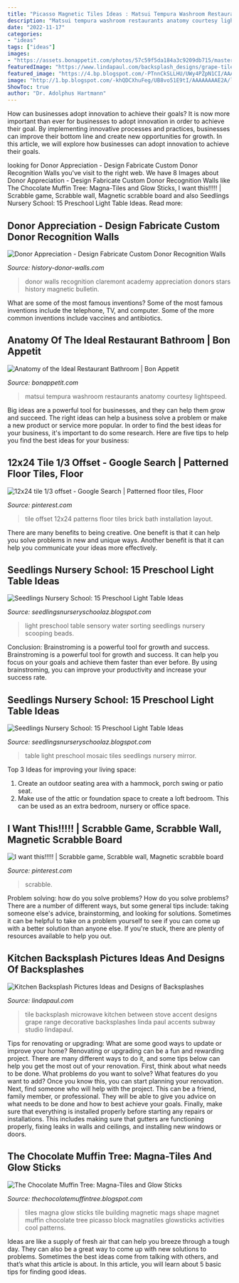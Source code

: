 ```yaml
---
title: "Picasso Magnetic Tiles Ideas : Matsui Tempura Washroom Restaurants Anatomy Courtesy Lightspeed"
description: "Matsui tempura washroom restaurants anatomy courtesy lightspeed"
date: "2022-11-17"
categories:
- "ideas"
tags: ["ideas"]
images:
- "https://assets.bonappetit.com/photos/57c59f5da184a3c9209db715/master/w_625,c_limit/Tempura-Matsui-Interior-12.jpg"
featuredImage: "https://www.lindapaul.com/backsplash_designs/grape-tile-accent-for-between-stove-and-microwave-glue-on-680-Linda-Paul-Studio.jpg"
featured_image: "https://4.bp.blogspot.com/-PTnnCkSLLHU/UWy4PZpN1CI/AAAAAAAAAUs/8jY5nGMiJeE/s1600/IMG_7114.JPG"
image: "http://1.bp.blogspot.com/-khQDCXhuFeg/UB8vo51E9tI/AAAAAAAAE2A/ly9R7ARFnCA/s1600/IMG_1707.jpg"
ShowToc: true
author: "Dr. Adolphus Hartmann"
---
```



How can businesses adopt innovation to achieve their goals?
It is now more important than ever for businesses to adopt innovation in order to achieve their goal. By implementing innovative processes and practices, businesses can improve their bottom line and create new opportunities for growth. In this article, we will explore how businesses can adopt innovation to achieve their goals.

	

		
looking for Donor Appreciation - Design Fabricate Custom Donor Recognition Walls you've visit to the right web. We have 8 Images about Donor Appreciation - Design Fabricate Custom Donor Recognition Walls like The Chocolate Muffin Tree: Magna-Tiles and Glow Sticks, I want this!!!!! | Scrabble game, Scrabble wall, Magnetic scrabble board and also Seedlings Nursery School: 15 Preschool Light Table Ideas. Read more:
		
    
## Donor Appreciation - Design Fabricate Custom Donor Recognition Walls

<img loading=lazy src="https://www.history-donor-walls.com/wp-content/uploads/2014/09/claremont-wall.png" onerror="this.onerror=null;this.src='https://tse1.mm.bing.net/th?id=OIP.8juVa0fKsMuIxk4szqQftQHaFJ&amp;pid=15.1';" alt="Donor Appreciation - Design Fabricate Custom Donor Recognition Walls">

_Source: history-donor-walls.com_

>donor walls recognition claremont academy appreciation donors stars history magnetic bulletin. 

	

What are some of the most famous inventions?
Some of the most famous inventions include the telephone, TV, and computer. Some of the more common inventions include vaccines and antibiotics.

    
## Anatomy Of The Ideal Restaurant Bathroom | Bon Appetit

<img loading=lazy src="https://assets.bonappetit.com/photos/57c59f5da184a3c9209db715/master/w_625,c_limit/Tempura-Matsui-Interior-12.jpg" onerror="this.onerror=null;this.src='https://tse4.mm.bing.net/th?id=OIP.rDAbWe4b4zW0G0qyHhfE2gHaLH&amp;pid=15.1';" alt="Anatomy of the Ideal Restaurant Bathroom | Bon Appetit">

_Source: bonappetit.com_

>matsui tempura washroom restaurants anatomy courtesy lightspeed. 

	

Big ideas are a powerful tool for businesses, and they can help them grow and succeed. The right ideas can help a business solve a problem or make a new product or service more popular. In order to find the best ideas for your business, it's important to do some research. Here are five tips to help you find the best ideas for your business:

    
## 12x24 Tile 1/3 Offset - Google Search | Patterned Floor Tiles, Floor

<img loading=lazy src="https://i.pinimg.com/736x/95/dc/12/95dc1296bd3fa16ac6022e34df716e71--x-tile-master-bath.jpg" onerror="this.onerror=null;this.src='https://tse1.mm.bing.net/th?id=OIP.KljGp2hUj-p2w24xk1BGbQHaHi&amp;pid=15.1';" alt="12x24 tile 1/3 offset - Google Search | Patterned floor tiles, Floor">

_Source: pinterest.com_

>tile offset 12x24 patterns floor tiles brick bath installation layout. 

	

There are many benefits to being creative. One benefit is that it can help you solve problems in new and unique ways. Another benefit is that it can help you communicate your ideas more effectively.

    
## Seedlings Nursery School: 15 Preschool Light Table Ideas

<img loading=lazy src="http://4.bp.blogspot.com/-VWDQ52ZTHqw/UWy2zQe-_kI/AAAAAAAAATw/9d9V-ND391A/s1600/IMG_5071.JPG" onerror="this.onerror=null;this.src='https://tse1.mm.bing.net/th?id=OIP.UA0uY1g98K68Qqy67xVWxAHaE7&amp;pid=15.1';" alt="Seedlings Nursery School: 15 Preschool Light Table Ideas">

_Source: seedlingsnurseryschoolaz.blogspot.com_

>light preschool table sensory water sorting seedlings nursery scooping beads. 

	

Conclusion: Brainstroming is a powerful tool for growth and success.
Brainstroming is a powerful tool for growth and success. It can help you focus on your goals and achieve them faster than ever before. By using brainstroming, you can improve your productivity and increase your success rate.

    
## Seedlings Nursery School: 15 Preschool Light Table Ideas

<img loading=lazy src="https://4.bp.blogspot.com/-PTnnCkSLLHU/UWy4PZpN1CI/AAAAAAAAAUs/8jY5nGMiJeE/s1600/IMG_7114.JPG" onerror="this.onerror=null;this.src='https://tse2.mm.bing.net/th?id=OIP.jP5bH8MGYdd4S3cRlCKhpgHaE7&amp;pid=15.1';" alt="Seedlings Nursery School: 15 Preschool Light Table Ideas">

_Source: seedlingsnurseryschoolaz.blogspot.com_

>table light preschool mosaic tiles seedlings nursery mirror. 

	

Top 3 Ideas for improving your living space:
1. Create an outdoor seating area with a hammock, porch swing or patio seat.
2. Make use of the attic or foundation space to create a loft bedroom. This can be used as an extra bedroom, nursery or office space.

    
## I Want This!!!!! | Scrabble Game, Scrabble Wall, Magnetic Scrabble Board

<img loading=lazy src="https://i.pinimg.com/736x/aa/7a/3c/aa7a3c7f921b5b86700254e6dc96fc59--worlds-largest-hammacher-schlemmer.jpg" onerror="this.onerror=null;this.src='https://tse4.mm.bing.net/th?id=OIP.RUpcu2BCMsQGpwNiTcAKhAHaHa&amp;pid=15.1';" alt="I want this!!!!! | Scrabble game, Scrabble wall, Magnetic scrabble board">

_Source: pinterest.com_

>scrabble. 

	

Problem solving: how do you solve problems?
How do you solve problems? There are a number of different ways, but some general tips include: taking someone else's advice, brainstorming, and looking for solutions. Sometimes it can be helpful to take on a problem yourself to see if you can come up with a better solution than anyone else. If you're stuck, there are plenty of resources available to help you out.

    
## Kitchen Backsplash Pictures Ideas And Designs Of Backsplashes

<img loading=lazy src="https://www.lindapaul.com/backsplash_designs/grape-tile-accent-for-between-stove-and-microwave-glue-on-680-Linda-Paul-Studio.jpg" onerror="this.onerror=null;this.src='https://tse3.mm.bing.net/th?id=OIP.x0W_UV5WXsFOXosApDiYOQHaIC&amp;pid=15.1';" alt="Kitchen Backsplash Pictures Ideas and Designs of Backsplashes">

_Source: lindapaul.com_

>tile backsplash microwave kitchen between stove accent designs grape range decorative backsplashes linda paul accents subway studio lindapaul. 

	

Tips for renovating or upgrading: What are some good ways to update or improve your home?
Renovating or upgrading can be a fun and rewarding project. There are many different ways to do it, and some tips below can help you get the most out of your renovation. First, think about what needs to be done. What problems do you want to solve? What features do you want to add? Once you know this, you can start planning your renovation. Next, find someone who will help with the project. This can be a friend, family member, or professional. They will be able to give you advice on what needs to be done and how to best achieve your goals. Finally, make sure that everything is installed properly before starting any repairs or installations. This includes making sure that gutters are functioning properly, fixing leaks in walls and ceilings, and installing new windows or doors.

    
## The Chocolate Muffin Tree: Magna-Tiles And Glow Sticks

<img loading=lazy src="http://1.bp.blogspot.com/-khQDCXhuFeg/UB8vo51E9tI/AAAAAAAAE2A/ly9R7ARFnCA/s1600/IMG_1707.jpg" onerror="this.onerror=null;this.src='https://tse1.mm.bing.net/th?id=OIP.NYM8riLIlkhVMtqUfYff4QHaJ4&amp;pid=15.1';" alt="The Chocolate Muffin Tree: Magna-Tiles and Glow Sticks">

_Source: thechocolatemuffintree.blogspot.com_

>tiles magna glow sticks tile building magnetic mags shape magnet muffin chocolate tree picasso block magnatiles glowsticks activities cool patterns. 

	

Ideas are like a supply of fresh air that can help you breeze through a tough day. They can also be a great way to come up with new solutions to problems. Sometimes the best ideas come from talking with others, and that’s what this article is about. In this article, you will learn about 5 basic tips for finding good ideas.

